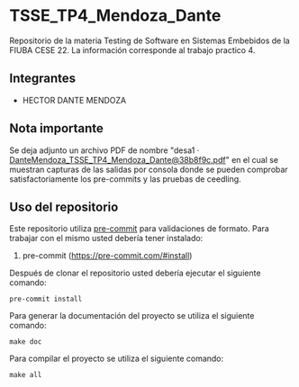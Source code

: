 # TSSE_TP4_Mendoza_Dante
Repositorio de la materia Testing de Software en Sistemas Embebidos de la FIUBA CESE 22. La información corresponde al trabajo practico 4.

## Integrantes

- HECTOR DANTE MENDOZA

## Nota importante

Se deja adjunto un archivo PDF de nombre "desa1 · DanteMendoza_TSSE_TP4_Mendoza_Dante@38b8f9c.pdf" en el cual se muestran capturas de las salidas por consola donde se pueden comprobar satisfactoriamente los pre-commits y las pruebas de ceedling.

## Uso del repositorio

Este repositorio utiliza [pre-commit](https://pre-commit.com) para validaciones de formato. Para trabajar con el mismo usted debería tener instalado:

1. pre-commit (https://pre-commit.com/#install)

Después de clonar el repositorio usted debería ejecutar el siguiente comando:

```
pre-commit install
```

Para generar la documentación del proyecto se utiliza el siguiente comando:

```
make doc

```

Para compilar el proyecto se utiliza el siguiente comando:

```
make all

```
